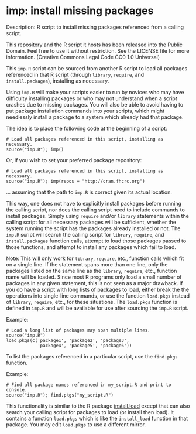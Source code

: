 # imp: install missing packages

Description: R script to install missing packages referenced from a calling script.

This repository and the R script it hosts has been released into the Public
Domain. Feel free to use it without restriction. See the LICENSE file for
more information. (Creative Commons Legal Code CC0 1.0 Universal)

This `imp.R` script can be sourced from another R script to load all packages
referenced in that R script (through `library`, `require`, and 
`install.packages`), installing as necessary.

Using `imp.R` will make your scripts easier to run by novices who may have 
difficulty installing packages or who may not understand when a script 
crashes due to missing packages. You will also be able to avoid having
to put package installation commands into your scripts, which might
needlessly install a package to a system which already had that package.

The idea is to place the following code at the beginning of a script:

```
# Load all packages referenced in this script, installing as necessary.
source("imp.R"); imp()
```

Or, if you wish to set your preferred package repository:

```
# Load all packages referenced in this script, installing as necessary.
source("imp.R"); imp(repos = "http://cran.fhcrc.org")
```

... assuming that the path to `imp.R` is correct given its actual location.

This way, one does not have to explicitly install packages before
running the calling script, nor does the calling script need to include
commands to install packages. Simply using `require` and/or `library`
statements within the calling script for all necessary packages will be 
sufficient, whether the system running the script has the packages 
already installed or not. The `imp.R` script will search the calling
script for `library`, `require`, and `install.packages` function calls, 
attempt to load those packages passed to those functions, and attempt to 
install any packages which fail to load.

Note: This will only work for `library`, `require`, etc., function calls 
which fit on a single line. If the statement spans more than one line, only
the packages listed on the same line as the `library`, `require`, etc., 
function name will be loaded. Since most R programs only load a small
number of packages in any given statement, this is not seen as a major
drawback. If you do have a script with long lists of packages to load,
either break the the operations into single-line commands, or use the
function `load.pkgs` instead of `library`, `require`, etc., for these
situations. The `load.pkgs` function is defined in `imp.R` and will be 
available for use after sourcing the `imp.R` script.

Example:

```
# Load a long list of packages may span multiple lines.
source("imp.R")
load.pkgs(c('package1', 'package2', 'package3', 
            'package4', 'package5', 'package6'))
```

To list the packages referenced in a particular script, use the `find.pkgs`
function.

Example:

```
# Find all package names referenced in my_script.R and print to console.
source("imp.R"); find.pkgs("my_script.R")
```

This functionality is similar to the R package [install.load](https://cran.r-project.org/web/packages/install.load/index.html) except that can also search your
calling script for packages to load (or install then load). It contains
a function `load.pkgs` which is like the `install_load` function in that
package. You may edit `load.pkgs` to use a different mirror.

